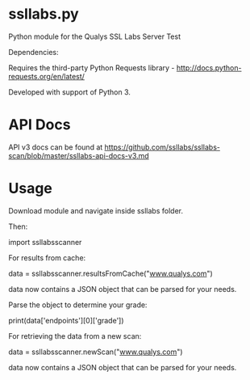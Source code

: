 # ssllabs.py
Python module for the Qualys SSL Labs Server Test

Dependencies:

Requires the third-party Python Requests library - http://docs.python-requests.org/en/latest/

Developed with support of Python 3.

# API Docs

API v3 docs can be found at https://github.com/ssllabs/ssllabs-scan/blob/master/ssllabs-api-docs-v3.md

# Usage

Download module and navigate inside ssllabs folder.

Then:

import ssllabsscanner

For results from cache:

data = ssllabsscanner.resultsFromCache("www.qualys.com")

data now contains a JSON object that can be parsed for your needs.

Parse the object to determine your grade:

print(data['endpoints'][0]['grade'])

For retrieving the data from a new scan:

data = ssllabsscanner.newScan("www.qualys.com")

data now contains a JSON object that can be parsed for your needs.
